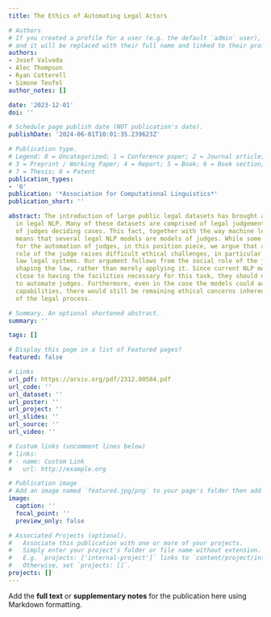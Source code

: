 ```yaml
---
title: The Ethics of Automating Legal Actors

# Authors
# If you created a profile for a user (e.g. the default `admin` user), write the username (folder name) here
# and it will be replaced with their full name and linked to their profile.
authors:
- Josef Valvoda
- Alec Thompson
- Ryan Cotterell
- Simone Teufel
author_notes: []

date: '2023-12-01'
doi: ''

# Schedule page publish date (NOT publication's date).
publishDate: '2024-06-01T10:01:35.239623Z'

# Publication type.
# Legend: 0 = Uncategorized; 1 = Conference paper; 2 = Journal article;
# 3 = Preprint / Working Paper; 4 = Report; 5 = Book; 6 = Book section;
# 7 = Thesis; 8 = Patent
publication_types:
- '0'
publication: '*Association for Computational Linguistics*'
publication_short: ''

abstract: The introduction of large public legal datasets has brought about a renaissance
  in legal NLP. Many of these datasets are comprised of legal judgements – the product
  of judges deciding cases. This fact, together with the way machine learning works,
  means that several legal NLP models are models of judges. While some have argued
  for the automation of judges, in this position piece, we argue that automating the
  role of the judge raises difficult ethical challenges, in particular for common
  law legal systems. Our argument follows from the social role of the judge in actively
  shaping the law, rather than merely applying it. Since current NLP models come nowhere
  close to having the facilities necessary for this task, they should not be used
  to automate judges. Furthermore, even in the case the models could achieve human-level
  capabilities, there would still be remaining ethical concerns inherent in the automation
  of the legal process.

# Summary. An optional shortened abstract.
summary: ''

tags: []

# Display this page in a list of Featured pages?
featured: false

# Links
url_pdf: https://arxiv.org/pdf/2312.00584.pdf
url_code: ''
url_dataset: ''
url_poster: ''
url_project: ''
url_slides: ''
url_source: ''
url_video: ''

# Custom links (uncomment lines below)
# links:
# - name: Custom Link
#   url: http://example.org

# Publication image
# Add an image named `featured.jpg/png` to your page's folder then add a caption below.
image:
  caption: ''
  focal_point: ''
  preview_only: false

# Associated Projects (optional).
#   Associate this publication with one or more of your projects.
#   Simply enter your project's folder or file name without extension.
#   E.g. `projects: ['internal-project']` links to `content/project/internal-project/index.md`.
#   Otherwise, set `projects: []`.
projects: []
---
```


Add the **full text** or **supplementary notes** for the publication here using Markdown formatting.
